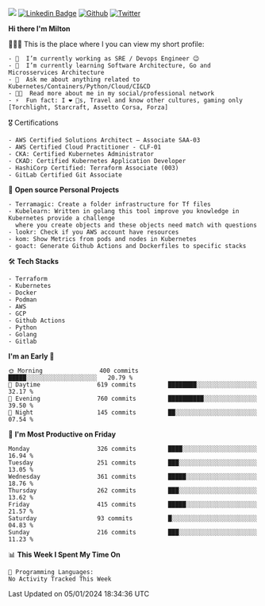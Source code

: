![](https://komarev.com/ghpvc/?username=miltlima&color=blueviolet) [![Linkedin Badge](https://img.shields.io/badge/-LinkedIn-blue?style=flat-square&logo=Linkedin&logoColor=white&link=https://www.linkedin.com/in/miltonlimaj/)](https://www.linkedin.com/in/miltonlimaj/) [![Github](https://img.shields.io/github/followers/miltlima?style=social)](https://github.com/miltlima?tab=followers) [![Twitter](https://img.shields.io/twitter/follow/milt_lima?style=social)](https://twitter.com/milt_lima)
 


     
**Hi there I'm Milton**

👨🏽‍💻 This is the place where I you can view my short profile:
```text
- 🔭  I’m currently working as SRE / Devops Engineer 😉
- 🌱  I’m currently learning Software Architecture, Go and Microsservices Architecture
- 💬  Ask me about anything related to Kubernetes/Containers/Python/Cloud/CI&CD
- 👨‍💻  Read more about me in my social/professional network
- ⚡  Fun fact: I ❤️ 🐶s, Travel and know other cultures, gaming only [Torchlight, Starcraft, Assetto Corsa, Forza]
```
🎖 Certifications
```text
- AWS Certified Solutions Architect – Associate SAA-03
- AWS Certified Cloud Practitioner - CLF-01
- CKA: Certified Kubernetes Administrator
- CKAD: Certified Kubernetes Application Developer
- HashiCorp Certified: Terraform Associate (003)
- GitLab Certified Git Associate
```
📐 **Open source Personal Projects**

```text
- Terramagic: Create a folder infrastructure for Tf files
- Kubelearn: Written in golang this tool improve you knowledge in Kubernetes provide a challenge
  where you create objects and these objects need match with questions
- lookr: Check if you AWS account have resources
- kom: Show Metrics from pods and nodes in Kubernetes
- goact: Generate Github Actions and Dockerfiles to specific stacks
```
🛠 **Tech Stacks**

```text
- Terraform
- Kubernetes
- Docker
- Podman
- AWS
- GCP
- Github Actions
- Python
- Golang
- Gitlab
```         

<!--START_SECTION:waka-->
**I'm an Early 🐤** 

```text
🌞 Morning                400 commits         █████░░░░░░░░░░░░░░░░░░░░   20.79 % 
🌆 Daytime                619 commits         ████████░░░░░░░░░░░░░░░░░   32.17 % 
🌃 Evening                760 commits         ██████████░░░░░░░░░░░░░░░   39.50 % 
🌙 Night                  145 commits         ██░░░░░░░░░░░░░░░░░░░░░░░   07.54 % 
```
📅 **I'm Most Productive on Friday** 

```text
Monday                   326 commits         ████░░░░░░░░░░░░░░░░░░░░░   16.94 % 
Tuesday                  251 commits         ███░░░░░░░░░░░░░░░░░░░░░░   13.05 % 
Wednesday                361 commits         █████░░░░░░░░░░░░░░░░░░░░   18.76 % 
Thursday                 262 commits         ███░░░░░░░░░░░░░░░░░░░░░░   13.62 % 
Friday                   415 commits         █████░░░░░░░░░░░░░░░░░░░░   21.57 % 
Saturday                 93 commits          █░░░░░░░░░░░░░░░░░░░░░░░░   04.83 % 
Sunday                   216 commits         ███░░░░░░░░░░░░░░░░░░░░░░   11.23 % 
```


📊 **This Week I Spent My Time On** 

```text
💬 Programming Languages: 
No Activity Tracked This Week
```


 Last Updated on 05/01/2024 18:34:36 UTC
<!--END_SECTION:waka-->
